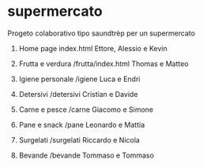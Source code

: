 # supermercato
Progeto colaborativo tipo saundtrèp per un supermercato

1) Home page
index.html
Ettore, Alessio e Kevin

2) Frutta e verdura
/frutta/index.html
Thomas e Matteo

3) Igiene personale
/igiene
Luca e Endri

4) Detersivi
/detersivi
Cristian e Davide

5) Carne e pesce
/carne
Giacomo e Simone

6) Pane e snack
/pane
Leonardo e Mattia

7) Surgelati
/surgelati
Riccardo e Nicola

8) Bevande
/bevande
Tommaso e Tommaso
